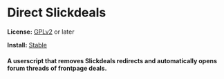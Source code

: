 # Direct Slickdeals
**License:** [GPLv2](http://www.gnu.org/licenses/old-licenses/gpl-2.0.html) or later

**Install:** [Stable](https://rawgit.com/zanetu/userscripts/master/direct_slickdeals/direct_slickdeals.user.js)

#### A userscript that removes Slickdeals redirects and automatically opens forum threads of frontpage deals. 